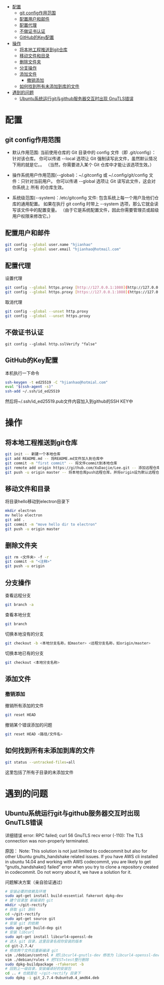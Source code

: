 
<!-- @import "[TOC]" {cmd="toc" depthFrom=1 depthTo=6 orderedList=false} -->

<!-- code_chunk_output -->

- [配置](#配置)
  - [git config作用范围](#git-config作用范围)
  - [配置用户和邮件](#配置用户和邮件)
  - [配置代理](#配置代理)
  - [不做证书认证](#不做证书认证)
  - [GitHub的Key配置](#github的key配置)
- [操作](#操作)
  - [将本地工程推送到git仓库](#将本地工程推送到git仓库)
  - [移动文件和目录](#移动文件和目录)
  - [删除文件夹](#删除文件夹)
  - [分支操作](#分支操作)
  - [添加文件](#添加文件)
    - [撤销添加](#撤销添加)
  - [如何找到所有未添加到库的文件](#如何找到所有未添加到库的文件)
- [遇到的问题](#遇到的问题)
  - [Ubuntu系统运行git与github服务器交互时出现 GnuTLS错误](#ubuntu系统运行git与github服务器交互时出现-gnutls错误)

<!-- /code_chunk_output -->

# 配置

## git config作用范围

* 默认作用范围: 当前使用仓库的 Git 目录中的 config 文件（即 .git/config）：针对该仓库。 你可以传递 --local 选项让 Git 强制读写此文件，虽然默认情况下用的就是它。。 （当然，你需要进入某个 Git 仓库中才能让该选项生效。）

* 操作系统用户作用范围(--global)：~/.gitconfig 或 ~/.config/git/config 文件：只针对当前用户。 你可以传递 --global 选项让 Git 读写此文件，这会对你系统上 所有 的仓库生效。

* 系统级范围(--system)：/etc/gitconfig 文件: 包含系统上每一个用户及他们仓库的通用配置。 如果在执行 git config 时带上 --system 选项，那么它就会读写该文件中的配置变量。 （由于它是系统配置文件，因此你需要管理员或超级用户权限来修改它。）


## 配置用户和邮件

``` bash
git config --global user.name "hjianhao"
git config --global user.email "hjianhao@hotmail.com"

```

## 配置代理

设置代理
``` bash
git config --global https.proxy [http://127.0.0.1:1080](http://127.0.0.1:1080/)
git config --global https.proxy [https://127.0.0.1:1080](https://127.0.0.1:1080/)
```

取消代理
``` bash
git config --global --unset http.proxy
git config --global --unset https.proxy
```

## 不做证书认证

```
git config --global http.sslVerify "false"
```

## GitHub的Key配置

本机执行一下命令
```bash
ssh-keygen -t ed25519 -C "hjianhao@hotmial.com"
eval "$(ssh-agent -s)"
ssh-add ~/.ssh/id_ed25519
```

然后将~/.ssh/id_ed25519.pub文件内容加入到github的SSH KEY中


# 操作

## 将本地工程推送到git仓库
``` bash
git init -- 新建一个本地仓库
git add README.md -- 将README.md文件加入到仓库中
git commit -m "first commit" -- 将文件commit到本地仓库
git remote add origin https://github.com/XuDaojie/Lee.git -- 添加远程仓库，origin只是一个远程仓库的别名，可以随意取
git push -u origin master -- 将本地仓库push远程仓库，并将origin设为默认远程仓库
```

## 移动文件和目录

将目录hello移动到electron目录下

``` bash
mkdir electron
mv hello electron
git add .
git commit -m "move hello dir to electron"
git push -u origin master
```

## 删除文件夹

``` bash
git rm <文件夹> -f -r
git commit -m "<注释>"
git push -u origin
```

## 分支操作

查看远程分支
``` bash
git branch -a
```

查看本地分支
``` bash
git branch
```

切换本地没有的分支
``` bash
git checkout -b <本地分支名称，如master> <远程分支名称，如origin/master>
```

切换本地已有的分支
``` bash
git checkout <本地分支名称>
```

## 添加文件

### 撤销添加

撤销所有添加的文件
``` bash
git reset HEAD
```

撤销某个错误添加的问题
``` bash
git reset HEAD <路径/文件名>
```

## 如何找到所有未添加到库的文件
```bash
git status --untracked-files=all
```
这里包括了所有子目录的未添加文件

# 遇到的问题

## Ubuntu系统运行git与github服务器交互时出现 GnuTLS错误

详细错误
error: RPC failed; curl 56 GnuTLS recv error (-110): The TLS connection was non-properly terminated.

原因：
Note: This solution is not just limited to codecommit but also for other Ubuntu gnults_handshake related issues.
If you have AWS cli installed in ubuntu 14.04 and working with AWS codecommit, you are likely to get “gnutls_handshake() failed” error when you try to clone a repository created in codecommit. Do not worry about it, we have a solution for it.

问题解决方案（亲自验证通过）
``` bash
# 安装必要的依赖及环境
sudo apt-get install build-essential fakeroot dpkg-dev
# 建个目录放 新编译的 git
mkdir ~/git-rectify
# 获取 git 源码
cd ~/git-rectify
sudo apt-get source git
# 安装 git 的依赖
sudo apt-get build-dep git
# 安装 libcurl
sudo apt-get install libcurl4-openssl-de
# 进入 git 目录，这里目录名视你安装的版本
cd git-2.7.4/
# 修改两个文件后重新编译 git
vim ./debian/control # 把libcurl4-gnutls-dev 修改为 libcurl4-openssl-dev
vim ./debian/rules # 把TEST=test整行删除
sudo dpkg-buildpackage -rfakeroot -b
# 回到上一级目录，安装编译好的安装包
cd .. # 也就是在 ~/git-rectify 目录下
sudo dpkg -i git_2.7.4-0ubuntu0.4_amd64.deb
```
